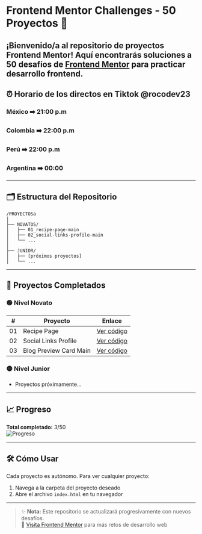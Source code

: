 # Frontend Mentor Challenges - 50 Proyectos 🚀

¡Bienvenido/a al repositorio de proyectos Frontend Mentor! Aquí encontrarás soluciones a **50 desafíos** de [Frontend Mentor](https://www.frontendmentor.io) para practicar desarrollo frontend.
---

## ⏰ Horario de los directos en Tiktok @rocodev23
### México ➡️ 21:00 p.m
### Colombia ➡️ 22:00 p.m
### Perú ➡️ 22:00 p.m
### Argentina ➡️ 00:00

---

## 🗂 Estructura del Repositorio
```text
/PROYECTOSa
│
├── NOVATOS/
│   ├── 01_recipe-page-main
│   ├── 02_social-links-profile-main
│   └── ...
│
├── JUNIOR/
│   ├── [próximos proyectos]
│   └── ...
```
---

## 📌 Proyectos Completados

### 🟢 Nivel Novato
| #   | Proyecto | Enlace |
|-----|----------|--------|
| 01  | Recipe Page | [Ver código](https://github.com/Ledyba-Dev/FRONTEND_MENTOR_50/tree/main/NOVATOS/01_recipe-page-main) |
| 02  | Social Links Profile | [Ver código](https://github.com/Ledyba-Dev/FRONTEND_MENTOR_50/tree/main/NOVATOS/02_social-links-profile-main) |
| 03  | Blog Preview Card Main | [Ver código](https://github.com/Ledyba-Dev/FRONTEND_MENTOR_50/tree/main/NOVATOS/03_blog-preview-card-main) |

### 🟡 Nivel Junior
* Proyectos próximamente...

---

## 📈 Progreso
**Total completado:** 3/50  
![Progreso](https://img.shields.io/badge/Progreso-3%2F50_(6%25)-brightgreen)

---

## 🛠 Cómo Usar
Cada proyecto es autónomo. Para ver cualquier proyecto:
1. Navega a la carpeta del proyecto deseado
2. Abre el archivo `index.html` en tu navegador

---

> ✨ **Nota:** Este repositorio se actualizará progresivamente con nuevos desafíos.  
> 🔗 [Visita Frontend Mentor](https://www.frontendmentor.io) para más retos de desarrollo web

